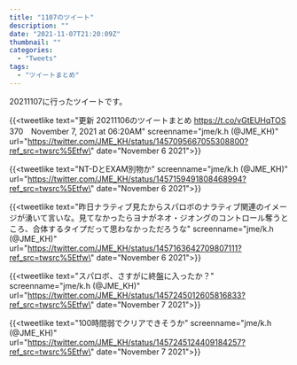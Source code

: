 ```yaml
---
title: "1107のツイート"
description: ""
date: "2021-11-07T21:20:09Z"
thumbnail: ""
categories:
  - "Tweets"
tags:
  - "ツイートまとめ"
---
```

20211107に行ったツイートです。
<!--more-->
{{<tweetlike text=\"更新 20211106のツイートまとめ https://t.co/vGtEUHqTOS 370　November 7, 2021 at 06:20AM\" screenname=\"jme/k.h (@JME_KH)\" url=\"https://twitter.com/JME_KH/status/1457095667055308800?ref_src=twsrc%5Etfw\" date=\"November 6 2021\">}}

{{<tweetlike text=\"NT-DとEXAM別物か\" screenname=\"jme/k.h (@JME_KH)\" url=\"https://twitter.com/JME_KH/status/1457159491808468994?ref_src=twsrc%5Etfw\" date=\"November 6 2021\">}}

{{<tweetlike text=\"昨日ナラティブ見たからスパロボのナラティブ関連のイメージが湧いて言いな。見てなかったらヨナがネオ・ジオングのコントロール奪うところ、合体するタイプだって思わなかっただろうな\" screenname=\"jme/k.h (@JME_KH)\" url=\"https://twitter.com/JME_KH/status/1457163642709807111?ref_src=twsrc%5Etfw\" date=\"November 6 2021\">}}

{{<tweetlike text=\"スパロボ、さすがに終盤に入ったか？\" screenname=\"jme/k.h (@JME_KH)\" url=\"https://twitter.com/JME_KH/status/1457245012605816833?ref_src=twsrc%5Etfw\" date=\"November 7 2021\">}}

{{<tweetlike text=\"100時間弱でクリアできそうか\" screenname=\"jme/k.h (@JME_KH)\" url=\"https://twitter.com/JME_KH/status/1457245124409184257?ref_src=twsrc%5Etfw\" date=\"November 7 2021\">}}


